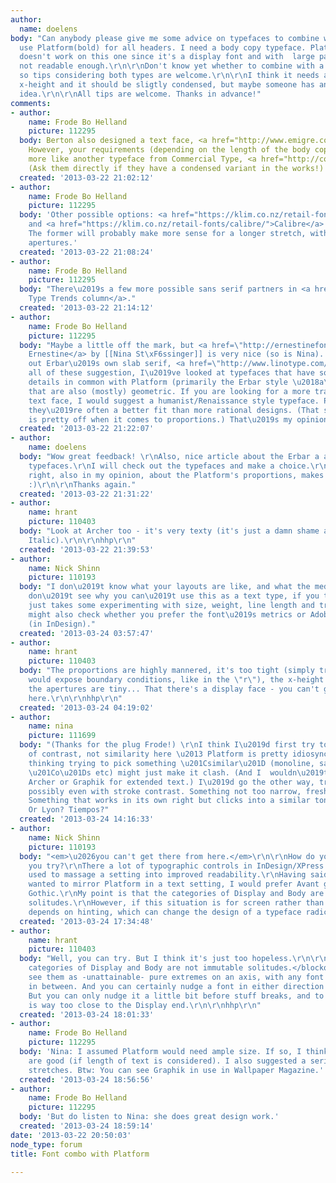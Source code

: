 ```yaml
---
author:
  name: doelens
body: "Can anybody please give me some advice on typefaces to combine with Platform?\r\n\r\nhttp://commercialtype.com/typefaces/platform\r\n\r\nI
  use Platform(bold) for all headers. I need a body copy typeface. Platform regular
  doesn't work on this one since it's a display font and with  large paragraphs it
  not readable enough.\r\n\r\nDon't know yet whether to combine with a sans or sans-serif,
  so tips considering both types are welcome.\r\n\r\nI think it needs a pretty high
  x-height and it should be sligtly condensed, but maybe someone has an other good
  idea.\r\n\r\nAll tips are welcome. Thanks in advance!"
comments:
- author:
    name: Frode Bo Helland
    picture: 112295
  body: Berton also designed a text face, <a href="http://www.emigre.com/EFfeature.php?di=218">Alda</a>.
    However, your requirements (depending on the length of the body copy) does sound
    more like another typeface from Commercial Type, <a href="http://commercialtype.com/typefaces/graphik">Graphik</a>.
    (Ask them directly if they have a condensed variant in the works!)
  created: '2013-03-22 21:02:12'
- author:
    name: Frode Bo Helland
    picture: 112295
  body: 'Other possible options: <a href="https://klim.co.nz/retail-fonts/metric/">Metric</a>
    and <a href="https://klim.co.nz/retail-fonts/calibre/">Calibre</a> by Kris Sowersby.
    The former will probably make more sense for a longer stretch, with its large
    apertures.'
  created: '2013-03-22 21:08:24'
- author:
    name: Frode Bo Helland
    picture: 112295
  body: "There\u2019s a few more possible sans serif partners in <a href=\"http://blog.fontshop.com/2012/11/15/type-trends-erbar-a/\">FontShop\u2019s
    Type Trends column</a>."
  created: '2013-03-22 21:14:12'
- author:
    name: Frode Bo Helland
    picture: 112295
  body: "Maybe a little off the mark, but <a href=\"http://ernestinefont.com/\">FF
    Ernestine</a> by [[Nina St\xF6ssinger]] is very nice (so is Nina). Also check
    out Erbar\u2019s own slab serif, <a href=\"http://www.linotype.com/209/Candida-family.html\">Candida</a>.\r\n\r\nIn
    all of these suggestion, I\u2019ve looked at typefaces that have some stylistic
    details in common with Platform (primarily the Erbar style \u2018a\u2019) and
    that are also (mostly) geometric. If you are looking for a more traditional seriffed
    text face, I would suggest a humanist/Renaissance style typeface. Proportion-wise
    they\u2019re often a better fit than more rational designs. (That said, Platform
    is pretty off when it comes to proportions.) That\u2019s my opinion, anyway."
  created: '2013-03-22 21:22:07'
- author:
    name: doelens
  body: "Wow great feedback! \r\nAlso, nice article about the Erbar a and likewise
    typefaces.\r\nI will check out the typefaces and make a choice.\r\n\r\nAnd you're
    right, also in my opinion, about the Platform's proportions, makes it friendly
    :)\r\n\r\nThanks again."
  created: '2013-03-22 21:31:22'
- author:
    name: hrant
    picture: 110403
  body: "Look at Archer too - it's very texty (it's just a damn shame about that cloying
    Italic).\r\n\r\nhhp\r\n"
  created: '2013-03-22 21:39:53'
- author:
    name: Nick Shinn
    picture: 110193
  body: "I don\u2019t know what your layouts are like, and what the medium, but I
    don\u2019t see why you can\u2019t use this as a text type, if you track it out.\r\nIt
    just takes some experimenting with size, weight, line length and tracking. You
    might also check whether you prefer the font\u2019s metrics or Adobe Optical kerning
    (in InDesign)."
  created: '2013-03-24 03:57:47'
- author:
    name: hrant
    picture: 110403
  body: "The proportions are highly mannered, it's too tight (simply tracking it looser
    would expose boundary conditions, like in the \"r\"), the x-height is too big,
    the apertures are tiny... That there's a display face - you can't get there from
    here.\r\n\r\nhhp\r\n"
  created: '2013-03-24 04:19:02'
- author:
    name: nina
    picture: 111699
  body: "(Thanks for the plug Frode!) \r\nI think I\u2019d first try to go the way
    of contrast, not similarity here \u2013 Platform is pretty idiosyncratic, so I\u2019m
    thinking trying to pick something \u201Csimilar\u201D (monoline, sans, circular
    \u201Co\u201Ds etc) might just make it clash. (And I  wouldn\u2019t use either
    Archer or Graphik for extended text.) I\u2019d go the other way, try a serif,
    possibly even with stroke contrast. Something not too narrow, fresh, not too soft.
    Something that works in its own right but clicks into a similar tone. Maybe Eames?
    Or Lyon? Tiempos?"
  created: '2013-03-24 14:16:33'
- author:
    name: Nick Shinn
    picture: 110193
  body: "<em>\u2026you can't get there from here.</em>\r\n\r\nHow do you know until
    you try?\r\nThere a lot of typographic controls in InDesign/XPress that can be
    used to massage a setting into improved readability.\r\nHaving said that, if I
    wanted to mirror Platform in a text setting, I would prefer Avant garde or Century
    Gothic.\r\nMy point is that the categories of Display and Body are not immutable
    solitudes.\r\nHowever, if this situation is for screen rather than print, much
    depends on hinting, which can change the design of a typeface radically."
  created: '2013-03-24 17:34:48'
- author:
    name: hrant
    picture: 110403
  body: "Well, you can try. But I think it's just too hopeless.\r\n\r\n<blockquote>the
    categories of Display and Body are not immutable solitudes.</blockquote>\r\n\r\nI
    see them as -unattainable- pure extremes on an axis, with any font sitting somewhere
    in between. And you can certainly nudge a font in either direction via the setting.
    But you can only nudge it a little bit before stuff breaks, and to me Platform
    is way too close to the Display end.\r\n\r\nhhp\r\n"
  created: '2013-03-24 18:01:33'
- author:
    name: Frode Bo Helland
    picture: 112295
  body: 'Nina: I assumed Platform would need ample size. If so, I think my suggestions
    are good (if length of text is considered). I also suggested a serif for longer
    stretches. Btw: You can see Graphik in use in Wallpaper Magazine.'
  created: '2013-03-24 18:56:56'
- author:
    name: Frode Bo Helland
    picture: 112295
  body: 'But do listen to Nina: she does great design work.'
  created: '2013-03-24 18:59:14'
date: '2013-03-22 20:50:03'
node_type: forum
title: Font combo with Platform

---
```

